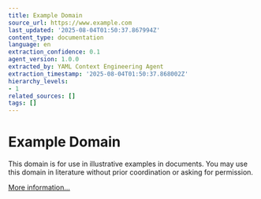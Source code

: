 ```yaml
---
title: Example Domain
source_url: https://www.example.com
last_updated: '2025-08-04T01:50:37.867994Z'
content_type: documentation
language: en
extraction_confidence: 0.1
agent_version: 1.0.0
extracted_by: YAML Context Engineering Agent
extraction_timestamp: '2025-08-04T01:50:37.868002Z'
hierarchy_levels:
- 1
related_sources: []
tags: []
---
```


# Example Domain

This domain is for use in illustrative examples in documents. You may use this domain in literature without prior coordination or asking for permission.

[More information...](https://www.iana.org/domains/example)
